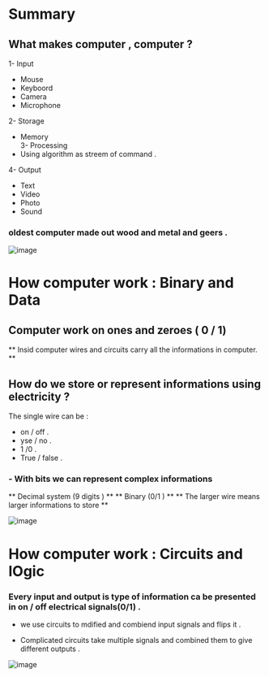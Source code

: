 # Summary 

## What makes computer , computer ?

1- Input
* Mouse
* Keyboord
* Camera 
* Microphone

2- Storage
* Memory  
3- Processing
* Using algorithm as streem of command .

4- Output 
* Text
* Video 
* Photo
* Sound  
### oldest computer made out wood and metal and geers .

![image](https://encrypted-tbn0.gstatic.com/images?q=tbn:ANd9GcSZdgV5S9C5GWwq_c7Zz0iuevDw0j4oR6Igzg&usqp=CAU.jpg)

# How computer work : Binary and Data

 ## Computer work on ones and zeroes ( 0 / 1)
  
   ** Insid computer wires and circuits carry all the informations in computer. **

   ## How do we store or represent informations using electricity ?

   The single wire can be : 
   * on / off .
   * yse / no .
   * 1 /0 .
   * True / false .
   
   ### - With bits we can represent complex informations
   
   ** Decimal system (9 digits ) ** 
   ** Binary (0/1 ) **
    ** The larger wire means larger informations to store **



![image](https://i.ytimg.com/vi/Xpk67YzOn5w/maxresdefault.jpg)


# How computer work : Circuits and lOgic

### Every input and output is type of information ca be presented in on / off electrical signals(0/1) .

 * we use circuits to mdified and combiend input signals and flips it .

 * Complicated circuits take multiple signals and combined them to give different outputs .


![image](https://www.nutsvolts.com/uploads/articles/NV_0501_Byers_Large.jpg)
 


  
   



